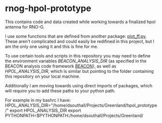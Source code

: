 # rnog-hpol-prototype
This contains code and data created while working towards a finalized hpol antenna for RNO-G.

I use some functions that are defined from another package: [plot_ff.py](https://github.com/djsouthall/beacon/blob/master/tools/plot_ff.py).  These aren't complicated and could easily be redifined in this project, but I am the only one using it and this is fine for me. 

To use certain tools and scripts in this repository you may need to define the environment variables *BEACON_ANALYSIS_DIR* (as specified in the BEACON analysis code framework [BEACON](https://github.com/djsouthall/beacon)), as well as *HPOL_ANALYSIS_DIR*, which is similar but pointing to the folder containing this repository on your local machine. 

Additionally I am moving towards using direct imports of packages, which will require you to add these paths to your python path.

For example in my bashrc I have:
HPOL_ANALYSIS_DIR="/home/dsouthall/Projects/Greenland/hpol_prototype/"
export HPOL_ANALYSIS_DIR
export PYTHONPATH=$PYTHONPATH:/home/dsouthall/Projects/Greenland/
